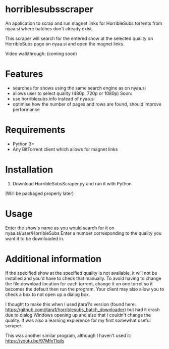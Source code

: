 # horriblesubsscraper
An application to scrap and run magnet links for HorribleSubs torrents from nyaa.si where batches don't already exist.

This scraper will search for the entered show at the selected quality on HorribleSubs page on nyaa.si and open the magnet links.

Video walkthrough: (coming soon)

# Features
* searches for shows using the same search engine as on nyaa.si
* allows user to select quality (480p, 720p or 1080p)
Soon:
* use horriblesubs.info instead of nyaa.si
* optimise how the number of pages and rows are found, should improve performance

# Requirements
* Python 3+
* Any BitTorrent client which allows for magnet links

# Installation
1. Download HorribleSubsScraper.py and run it with Python

(Will be packaged properly later)

# Usage
Enter the show's name as you would search for it on nyaa.si/user/HorribleSubs
Enter a number corresponding to the quality you want it to be downloaded in.

# Additional information
If the specified show at the specified quality is not available, it will not be installed and you'd have to check that manually.
To avoid having to change the file download location for each torrent, change it on one torret so it becomes the default then run the program. Your client may also allow you to check a box to not open up a dialog box.

I thought to make this when I used jtara1's version (found here: https://github.com/jtara1/horriblesubs_batch_downloader) but had it crash due to dialog Windows opening up and also that I couldn't change the quality. It was also a learning expierence for my first somewhat useful scraper.

This was another similar program, although I haven't used it: https://youtu.be/97Mfx11qjIs
